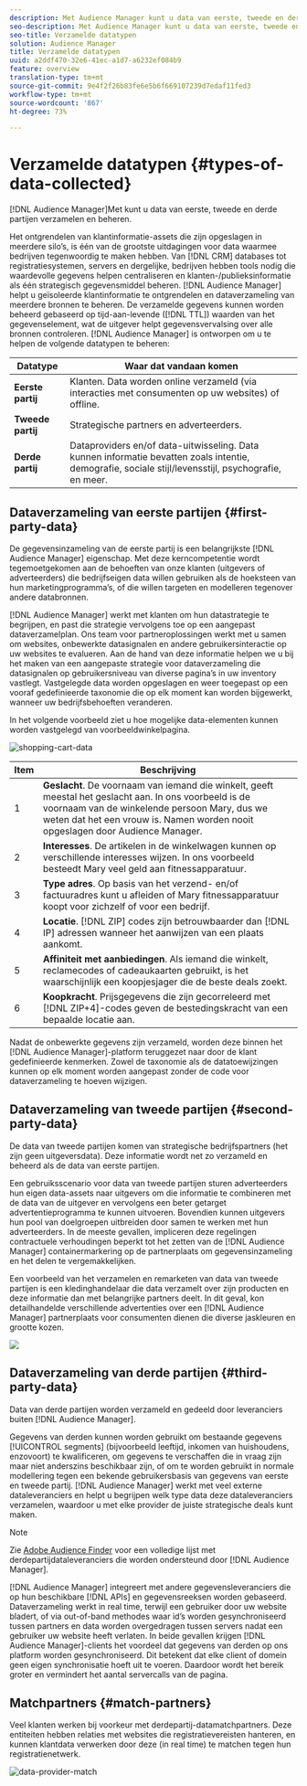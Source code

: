 ```yaml
---
description: Met Audience Manager kunt u data van eerste, tweede en derde partijen verzamelen en beheren.
seo-description: Met Audience Manager kunt u data van eerste, tweede en derde partijen verzamelen en beheren.
seo-title: Verzamelde datatypen
solution: Audience Manager
title: Verzamelde datatypen
uuid: a2ddf470-32e6-41ec-a1d7-a6232ef084b9
feature: overview
translation-type: tm+mt
source-git-commit: 9e4f2f26b83fe6e5b6f669107239d7edaf11fed3
workflow-type: tm+mt
source-wordcount: '867'
ht-degree: 73%

---
```



# Verzamelde datatypen {#types-of-data-collected}

[!DNL Audience Manager]Met kunt u data van eerste, tweede en derde partijen verzamelen en beheren.

Het ontgrendelen van klantinformatie-assets die zijn opgeslagen in meerdere silo’s, is één van de grootste uitdagingen voor data waarmee bedrijven tegenwoordig te maken hebben. Van [!DNL CRM] databases tot registratiesystemen, servers en dergelijke, bedrijven hebben tools nodig die waardevolle gegevens helpen centraliseren en klanten-/publieksinformatie als één strategisch gegevensmiddel beheren. [!DNL Audience Manager] helpt u geïsoleerde klantinformatie te ontgrendelen en dataverzameling van meerdere bronnen te beheren. De verzamelde gegevens kunnen worden beheerd gebaseerd op tijd-aan-levende ([!DNL TTL]) waarden van het gegevenselement, wat de uitgever helpt gegevensvervalsing over alle bronnen controleren. [!DNL Audience Manager] is ontworpen om u te helpen de volgende datatypen te beheren:

| Datatype | Waar dat vandaan komen |
|---|---|
| **Eerste partij** | Klanten. Data worden online verzameld (via interacties met consumenten op uw websites) of offline. |
| **Tweede partij** | Strategische partners en adverteerders. |
| **Derde partij** | Dataproviders en/of data-uitwisseling. Data kunnen informatie bevatten zoals intentie, demografie, sociale stijl/levensstijl, psychografie, en meer. |

## Dataverzameling van eerste partijen {#first-party-data}

De gegevensinzameling van de eerste partij is een belangrijkste [!DNL Audience Manager] eigenschap. Met deze kerncompetentie wordt tegemoetgekomen aan de behoeften van onze klanten (uitgevers of adverteerders) die bedrijfseigen data willen gebruiken als de hoeksteen van hun marketingprogramma’s, of die willen targeten en modelleren tegenover andere databronnen.

[!DNL Audience Manager] werkt met klanten om hun datastrategie te begrijpen, en past die strategie vervolgens toe op een aangepast dataverzamelplan. Ons team voor partneroplossingen werkt met u samen om websites, onbewerkte datasignalen en andere gebruikersinteractie op uw websites te evalueren. Aan de hand van deze informatie helpen we u bij het maken van een aangepaste strategie voor dataverzameling die datasignalen op gebruikersniveau van diverse pagina’s in uw inventory vastlegt. Vastgelegde data worden opgeslagen en weer toegepast op een vooraf gedefinieerde taxonomie die op elk moment kan worden bijgewerkt, wanneer uw bedrijfsbehoeften veranderen.

In het volgende voorbeeld ziet u hoe mogelijke data-elementen kunnen worden vastgelegd van voorbeeldwinkelpagina.

![shopping-cart-data](assets/shopping-cart-data.png)

| Item | Beschrijving |
|---|---|
| 1 | **Geslacht**. De voornaam van iemand die winkelt, geeft meestal het geslacht aan. In ons voorbeeld is de voornaam van de winkelende persoon Mary, dus we weten dat het een vrouw is. Namen worden nooit opgeslagen door Audience Manager. |
| 2 | **Interesses**. De artikelen in de winkelwagen kunnen op verschillende interesses wijzen. In ons voorbeeld besteedt Mary veel geld aan fitnessapparatuur. |
| 3 | **Type adres**. Op basis van het verzend- en/of factuuradres kunt u afleiden of Mary fitnessapparatuur koopt voor zichzelf of voor een bedrijf. |
| 4 | **Locatie**. [!DNL ZIP] codes zijn betrouwbaarder dan  [!DNL IP] adressen wanneer het aanwijzen van een plaats aankomt. |
| 5 | **Affiniteit met aanbiedingen**. Als iemand die winkelt, reclamecodes of cadeaukaarten gebruikt, is het waarschijnlijk een koopjesjager die de beste deals zoekt. |
| 6 | **Koopkracht**. Prijsgegevens die zijn gecorreleerd met [!DNL ZIP+4]-codes geven de bestedingskracht van een bepaalde locatie aan. |

Nadat de onbewerkte gegevens zijn verzameld, worden deze binnen het [!DNL Audience Manager]-platform teruggezet naar door de klant gedefinieerde kenmerken. Zowel de taxonomie als de datatoewijzingen kunnen op elk moment worden aangepast zonder de code voor dataverzameling te hoeven wijzigen.

## Dataverzameling van tweede partijen {#second-party-data}

De data van tweede partijen komen van strategische bedrijfspartners (het zijn geen uitgeversdata). Deze informatie wordt net zo verzameld en beheerd als de data van eerste partijen.

Een gebruiksscenario voor data van tweede partijen sturen adverteerders hun eigen data-assets naar uitgevers om die informatie te combineren met de data van de uitgever en vervolgens een beter getarget advertentieprogramma te kunnen uitvoeren. Bovendien kunnen uitgevers hun pool van doelgroepen uitbreiden door samen te werken met hun adverteerders. In de meeste gevallen, impliceren deze regelingen contractuele verhoudingen beperkt tot het zetten van de [!DNL Audience Manager] containermarkering op de partnerplaats om gegevensinzameling en het delen te vergemakkelijken.

Een voorbeeld van het verzamelen en remarketen van data van tweede partijen is een kledinghandelaar die data verzamelt over zijn producten en deze informatie dan met belangrijke partners deelt. In dit geval, kon detailhandelde verschillende advertenties over een [!DNL Audience Manager] partnerplaats voor consumenten dienen die diverse jaskleuren en grootte kozen.

![](assets/shopping-cart-traits.png)

## Dataverzameling van derde partijen {#third-party-data}

Data van derde partijen worden verzameld en gedeeld door leveranciers buiten [!DNL Audience Manager].

Gegevens van derden kunnen worden gebruikt om bestaande gegevens [!UICONTROL segments] (bijvoorbeeld leeftijd, inkomen van huishoudens, enzovoort) te kwalificeren, om gegevens te verschaffen die in vraag zijn maar niet anderszins beschikbaar zijn, of om te worden gebruikt in normale modellering tegen een bekende gebruikersbasis van gegevens van eerste en tweede partij. [!DNL Audience Manager] werkt met veel externe dataleveranciers en helpt u begrijpen welk type data deze dataleveranciers verzamelen, waardoor u met elke provider de juiste strategische deals kunt maken.

>[!NOTE]
>
>Zie [Adobe Audience Finder](https://www.adobe-audience-finder.com/) voor een volledige lijst met derdepartijdataleveranciers die worden ondersteund door [!DNL Audience Manager].

[!DNL Audience Manager] integreert met andere gegevensleveranciers die op hun beschikbare  [!DNL APIs] en gegevensreeksen worden gebaseerd. Dataverzameling werkt in real time, terwijl een gebruiker door uw website bladert, of via out-of-band methodes waar id’s worden gesynchroniseerd tussen partners en data worden overgedragen tussen servers nadat een gebruiker uw website heeft verlaten. In beide gevallen krijgen [!DNL Audience Manager]-clients het voordeel dat gegevens van derden op ons platform worden gesynchroniseerd. Dit betekent dat elke client of domein geen eigen synchronisatie hoeft uit te voeren. Daardoor wordt het bereik groter en vermindert het aantal servercalls van de pagina.

## Matchpartners {#match-partners}

Veel klanten werken bij voorkeur met derdepartij-datamatchpartners. Deze entiteiten hebben relaties met websites die registratievereisten hanteren, en kunnen klantdata verwerken door deze (in real time) te matchen tegen hun registratienetwerk.

![data-provider-match](assets/data-provider-match.png)
